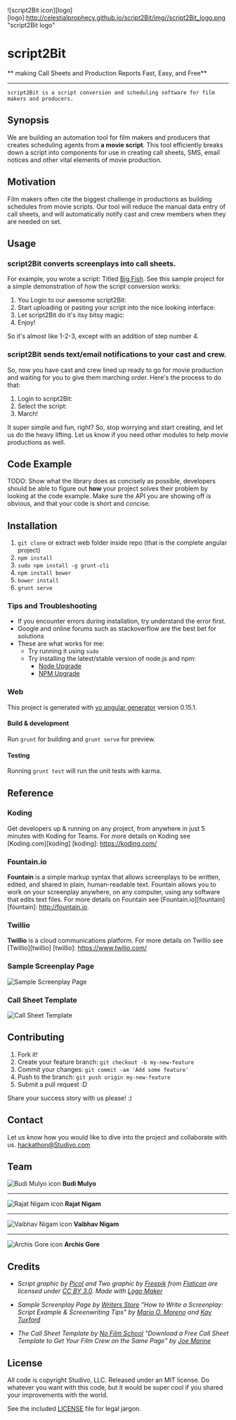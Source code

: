 ![script2Bit icon][logo]
[logo]:http://celestialprophecy.github.io/script2Bit/img//script2Bit_logo.png "script2Bit logo"
# script2Bit
** making Call Sheets and Production Reports Fast, Easy, and Free**    
___
    script2Bit is a script conversion and scheduling software for film makers and producers.        

## Synopsis
We are building an automation tool for film makers and producers that creates scheduling agents from **a movie script**. This tool efficiently breaks down a script into components for use in creating call sheets, SMS, email notices and other vital elements of movie production. 

## Motivation

Film makers often cite the biggest challenge in productions as building schedules from movie scripts. Our tool will reduce the manual data entry of call sheets, and will automatically notify cast and crew members when they are needed on set.

## Usage

### script2Bit converts screenplays into call sheets.
For example, you wrote a script: Titled [Big Fish](http://fountain.io/_downloads/Big-Fish.fountain). See this sample project for a simple demonstration of how the script conversion works:

1. You Login to our awesome script2Bit:
2. Start uploading or pasting your script into the nice looking interface:
3. Let script2Bit do it's itsy bitsy magic:
4. Enjoy!

So it's almost like 1-2-3, except with an addition of step number 4.

### script2Bit sends text/email notifications to your cast and crew.
So, now you have cast and crew lined up ready to go for movie production and waiting for you to give them marching order. Here's the process to do that:

1. Login to script2Bit:
2. Select the script:
3. March!

It super simple and fun, right? 
So, stop worrying and start creating, and let us do the heavy lifting. Let us know if you need other modules to help movie productions as well.

## Code Example

TODO: Show what the library does as concisely as possible, developers should be able to figure out **how** your project solves their problem by looking at the code example. Make sure the API you are showing off is obvious, and that your code is short and concise.



## Installation

1. `git clone` or extract web folder inside repo (that is the complete angular project)
2. `npm install`
3. `sudo npm install -g grunt-cli`
4. `npm install bower`
5. `bower install`
6. `grunt serve`

### Tips and Troubleshooting
* If you encounter errors during installation, try understand the error first.
* Google and online forums such as stackoverflow are the best bet for solutions
* These are what works for me:
	* Try running it using `sudo`
	* Try installing the latest/stable version of node.js and npm:
		* [Node Upgrade](http://stackoverflow.com/questions/10075990/upgrading-node-js-to-latest-version "Node Upgrade")
		* [NPM Upgrade](http://stackoverflow.com/questions/6237295/how-can-i-update-node-js-and-npm-to-the-next-versions "NPM Upgrade") 

### Web

This project is generated with [yo angular generator](https://github.com/yeoman/generator-angular)
version 0.15.1.

#### Build & development

Run `grunt` for building and `grunt serve` for preview.

#### Testing

Running `grunt test` will run the unit tests with karma.


## Reference

### Koding

Get developers up & running on any project, from anywhere in just 5 minutes with Koding for Teams.
For more details on Koding see [Koding.com][koding]
[koding]: https://koding.com/

### Fountain.io

**Fountain** is a simple markup syntax that allows screenplays to be written, edited, and shared in plain, human-readable text. Fountain allows you to work on your screenplay anywhere, on any computer, using any software that edits text files.
For more details on Fountain see [Fountain.io][fountain]  
[fountain]: http://fountain.io.

### Twillio

**Twillio** is a cloud communications platform.
For more details on Twillio see [Twillio][twillio]
[twillio]: https://www.twilio.com/

### Sample Screenplay Page
![Sample Screenplay Page][screenplay]

[screenplay]: https://www.writersstore.com/system/imagemanager/sample-screenplay-page.gif "Sample Screenplay Page"

### Call Sheet Template
![Call Sheet Template][call sheet]

[call sheet]: http://nofilmschool.com/wp-content/uploads/2014/05/small-call-sheet-template.jpg "Call Sheet Template"

## Contributing

1. Fork it!
2. Create your feature branch: `git checkout -b my-new-feature`
3. Commit your changes: `git commit -am 'Add some feature'`
4. Push to the branch: `git push origin my-new-feature`
5. Submit a pull request :D

Share your success story with us please! :)

## Contact
Let us know how you would like to dive into the project and collaborate with us.
<hackathon@Studivo.com>

## Team

![Budi Mulyo icon][Budi] **Budi Mulyo**

[Budi]: http://celestialprophecy.github.io/script2Bit/img/team/01.png "Budi Mulyo"
___
![Rajat Nigam icon][Rajat] **Rajat Nigam**

[Rajat]: http://celestialprophecy.github.io/script2Bit/img/team/02.png "Rajat Nigam"

___
![Vaibhav Nigam icon][Vaibhav] **Vaibhav Nigam**

[Vaibhav]: http://celestialprophecy.github.io/script2Bit/img/team/03.png "Vaibhav Nigam"

___
![Archis Gore icon][Archis] **Archis Gore**

[Archis]: http://celestialprophecy.github.io/script2Bit/img/team/04.png "Archis Gore"



## Credits

* *Script graphic by <a href="http://picol.org">Picol</a> and Two graphic by <a href="http://www.freepik.com/">Freepik</a> from <a href="http://www.flaticon.com/">Flaticon</a> are licensed under <a href="http://creativecommons.org/licenses/by/3.0/" title="Creative Commons BY 3.0">CC BY 3.0</a>. Made with <a href="http://logomakr.com" title="Logo Maker">Logo Maker</a>*

* *Sample Screenplay Page by <a href="https://www.writersstore.com/how-to-write-a-screenplay-a-guide-to-scriptwriting/">Writers Store</a> "How to Write a Screenplay: Script Example & Screenwriting Tips"
by <a href="https://www.writersstore.com/authors/mario-o-moreno/">Mario O. Moreno</a> and <a href="https://www.writersstore.com/staff/kay-tuxford/">Kay Tuxford</a>*

* *The Call Sheet Template by <a href="http://nofilmschool.com/2014/05/download-free-call-sheet-template-cast-crew-call">No Film School</a> "Download a Free Call Sheet Template to Get Your Film Crew on the Same Page" by <a href="http://nofilmschool.com/u/joemarine">Joe Marine</a>*


## License
All code is copyright Studivo, LLC. Released under an MIT license. Do whatever you want with this code, but it would be super cool if you shared your improvements with the world.

See the included [LICENSE](http://celestialprophecy.github.io/script2Bit/LICENSE "License") file for legal jargon.